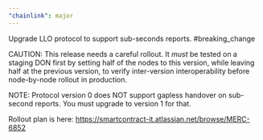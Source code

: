 ```yaml
---
"chainlink": major
---
```


Upgrade LLO protocol to support sub-seconds reports. #breaking_change

CAUTION: This release needs a careful rollout. It _must_ be tested on a staging DON first by setting half of the nodes to this version, while leaving half at the previous version, to verify inter-version interoperability before node-by-node rollout in production.

NOTE: Protocol version 0 does NOT support gapless handover on sub-second reports. You must upgrade to version 1 for that.

Rollout plan is here: https://smartcontract-it.atlassian.net/browse/MERC-6852
